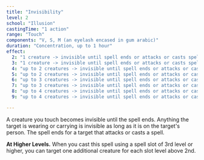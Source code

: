 ```yaml
---
title: "Invisibility"
level: 2
school: "Illusion"
castingTime: "1 action"
range: "Touch"
components: "V, S, M (an eyelash encased in gum arabic)"
duration: "Concentration, up to 1 hour"
effect:
  2: "1 creature -> invisible until spell ends or attacks or casts spell"
  3: "1 creature -> invisible until spell ends or attacks or casts spell"
  4: "up to 2 creatures -> invisible until spell ends or attacks or casts spell"
  5: "up to 2 creatures -> invisible until spell ends or attacks or casts spell"
  6: "up to 3 creatures -> invisible until spell ends or attacks or casts spell"
  7: "up to 3 creatures -> invisible until spell ends or attacks or casts spell"
  8: "up to 4 creatures -> invisible until spell ends or attacks or casts spell"
  9: "up to 4 creatures -> invisible until spell ends or attacks or casts spell"

---
```


A creature you touch becomes invisible until the spell ends. Anything the target is wearing or carrying is invisible as long as it is on the target's person. The spell ends for a target that attacks or casts a spell.

**At Higher Levels.** When you cast this spell using a spell slot of 3rd level or higher, you can target one additional creature for each slot level above 2nd.